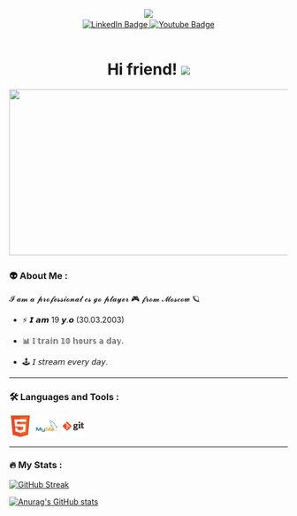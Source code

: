<div id="header" align="center">
  <img src="https://media.giphy.com/media/QuxqWk7m9ffxyfoa0a/giphy.gif" width="150"/>
</div>
<div id="badges" align="center">
  <a href="https://vk.com/tyomazay08">
    <img src="https://img.shields.io/badge/vk-blue?style=for-the-badge&logo=linkedin&logoColor=white" alt="LinkedIn Badge"/>
  </a>
  <a href="https://www.youtube.com">
    <img src="https://img.shields.io/badge/YouTube-red?style=for-the-badge&logo=youtube&logoColor=white" alt="Youtube Badge"/>
  </a>
</div>
<div id="viewprof" align="center">
  <img src="https://komarev.com/ghpvc/?username= gannibal1&style=flat-square&color=blue" alt=""/>
  
</div>
  <div id="heythere" align="center">
  <h1>
 Hi friend!
  <img src="https://media.giphy.com/media/hvRJCLFzcasrR4ia7z/giphy.gif" width="30px"/>
</h1>
</div>

<div align="center">
  <img src="https://media.giphy.com/media/l3diW5h83wPz0XQQg/giphy.gif" width="600" height="300"/>
</div>

### :alien: About Me :

𝓘 𝓪𝓶 𝓪 𝓹𝓻𝓸𝓯𝓮𝓼𝓼𝓲𝓸𝓷𝓪𝓵 𝓬𝓼 𝓰𝓸 𝓹𝓵𝓪𝔂𝓮𝓻 :video_game: 𝓯𝓻𝓸𝓶 𝓜𝓸𝓼𝓬𝓸𝔀 	:ringed_planet:

- :zap: 𝙄 𝙖𝙢 19 𝙮.𝙤 (30.03.2003)

- :bar_chart: 𝕀 𝕥𝕣𝕒𝕚𝕟 𝟙𝟘 𝕙𝕠𝕦𝕣𝕤 𝕒 𝕕𝕒𝕪.

- :joystick: 𝘐 𝘴𝘵𝘳𝘦𝘢𝘮 𝘦𝘷𝘦𝘳𝘺 𝘥𝘢𝘺.

---
### :hammer_and_wrench: Languages and Tools :

<div>

  <img src="https://github.com/devicons/devicon/blob/master/icons/html5/html5-original.svg" title="HTML5" alt="HTML" width="40" height="40"/>&nbsp;
  <img src="https://github.com/devicons/devicon/blob/master/icons/mysql/mysql-original-wordmark.svg" title="MySQL"  alt="MySQL" width="40" height="40"/>&nbsp;
  <img src="https://github.com/devicons/devicon/blob/master/icons/git/git-original-wordmark.svg" title="Git" alt="Git" width="40" height="40"/>&nbsp;
</div>

---
### :fire: My Stats :

[![GitHub Streak](https://github-readme-streak-stats.herokuapp.com?user=gannibal1&theme=halloween&hide_border=true&border_radius=4.6)](https://git.io/streak-stats)

[![Anurag's GitHub stats](https://github-readme-stats.vercel.app/api?username=gannibal1)](https://github.com/anuraghazra/github-readme-stats)
